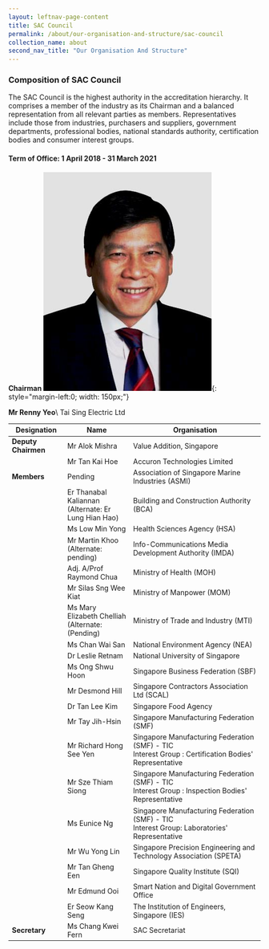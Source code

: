 ```yaml
---
layout: leftnav-page-content
title: SAC Council
permalink: /about/our-organisation-and-structure/sac-council
collection_name: about
second_nav_title: "Our Organisation And Structure"
---
```


### Composition of SAC Council

The SAC Council is the highest authority in the accreditation hierarchy. It comprises a member of the industry as its Chairman and a balanced representation from all relevant parties as members. Representatives include those from industries, purchasers and suppliers, government departments, professional bodies, national standards authority, certification bodies and consumer interest groups.

#### Term of Office: 1 April 2018 - 31 March 2021

**Chairman**
![Renny Yeo ](/images/about/our-organisation-structure/Renny-Yeo-HR2.jpg){: style="margin-left:0; width: 150px;"}
<!-- Comment: the '{:style=""}' at the end of the markdown image syntax is used to align the image to the left of the screen and also to resize the image -->
**Mr Renny Yeo**\\
Tai Sing Electric Ltd 

| Designation	| Name	| Organisation |
|-------------|-------|--------------|
| **Deputy Chairmen** | Mr Alok Mishra | Value Addition, Singapore |
| | Mr Tan Kai Hoe | Accuron Technologies Limited |
| **Members** | Pending | Association of Singapore Marine Industries (ASMI) |
| | Er Thanabal Kaliannan<br/>(Alternate: Er Lung Hian Hao) | Building and Construction Authority (BCA) |
| | Ms Low Min Yong | Health Sciences Agency (HSA) |
| | Mr Martin Khoo<br/>(Alternate: pending) | Info-Communications Media Development Authority (IMDA) |
| | Adj. A/Prof Raymond Chua | Ministry of Health (MOH) |
| | Mr Silas Sng Wee Kiat | Ministry of Manpower (MOM) |
| | Ms Mary Elizabeth Chelliah<br/>(Alternate:  (Pending) | Ministry of Trade and Industry (MTI) |
| | Ms Chan Wai San | National Environment Agency (NEA) |
| | Dr Leslie Retnam | National University of Singapore |
| | Ms Ong Shwu Hoon | Singapore Business Federation (SBF) |
| | Mr Desmond Hill | Singapore Contractors Association Ltd (SCAL) |
| | Dr Tan Lee Kim | Singapore Food Agency |
| | Mr Tay Jih-Hsin | Singapore Manufacturing Federation (SMF) |
| | Mr Richard Hong See Yen | Singapore Manufacturing Federation (SMF) - TIC<br/>Interest Group : Certification Bodies' Representative |
| | Mr Sze Thiam Siong | Singapore Manufacturing Federation (SMF) - TIC<br/>Interest Group : Inspection Bodies' Representative |
| | Ms Eunice Ng | Singapore Manufacturing Federation (SMF) - TIC<br/>Interest Group: Laboratories' Representative |
| | Mr Wu Yong Lin | Singapore Precision Engineering and Technology Association (SPETA) |
| | Mr Tan Gheng Een | Singapore Quality Institute (SQI) |
| | Mr Edmund Ooi | Smart Nation and Digital Government Office |
| | Er Seow Kang Seng | The Institution of Engineers, Singapore (IES) |
| **Secretary** | Ms Chang Kwei Fern | SAC Secretariat |
